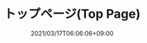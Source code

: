 ---
title: トップページ(Top Page)
date: 2021/03/17T06:06:06+09:00
draft: false
description: 2021年春からスタートした東京都文京区を中心に活動するバドミントンサークル「リレーション」のサイトです。

header:
  description: こんにちは！<span class="accent-text">2021年春から</span>スタートした<span class="accent-text">バドミントンサークル「リレーション」</span>です。
  image:
    url: tmp-hero.png
    alt: imege of badominton
    media: "(max-width: 46.25em)"
    params:
    - options: 1130x500
    - options: 848x443
      cmd: Fit
    - options: 565x420
      cmd: Fit
    - options: 360x318
      cmd: Fit
text_groups:
  - name: はじめに
    description: 2021年4月から本格的に活動を始めたバドミントンサークルです。初心者から経験者まで、参加した誰もが楽しいと思えるサークルを目標にしています。活動場所は、<span class="accent-text">東京都文京区とその周辺の区</span>の体育館です。<span class="accent-text">現在、メンバーを募集</span>しています！
projects:
  - title: Schedule
    type: 練習日程など。
    link: https://badminton-relation.com/schedule/
    image:
      url: works/schedule.jpg
      alt: The Strato web design theme
      media: "(max-width: 46.25em)"
      params:
      - options: 1130x590
      - options: 848x443
      - options: 565x420
      - options: 360x318 Left
  - title: About us
    type: 初心者から上級者まで、全員が楽しくバドミントンできるサークル。
    link: https://badminton-relation.com/about/
    class: short-col
    image:
      url: works/about.jpg
      alt: The Analytic web design theme
      media: "(max-width: 46.25em)"
      params:
      - options: 364x590 Top
      - options: 848x443 Top
      - options: 565x420
      - options: 360x318
  - title: Contact
    type: 参加をご希望の方はこちら。
    link: https://badminton-relation.com/contact/
    class: wide-col
    image:
      url: works/contact.jpg
      alt: The Friends theme
      media: "(max-width: 46.25em)"
      params:
      - options: 746x590 Right
      - options: 848x443 Top
      - options: 565x420 Right
      - options: 360x318 Center
---